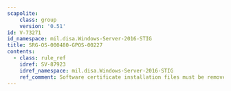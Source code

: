 ```yaml
---
scapolite:
    class: group
    version: '0.51'
id: V-73271
id_namespace: mil.disa.Windows-Server-2016-STIG
title: SRG-OS-000480-GPOS-00227
contents:
  - class: rule_ref
    idref: SV-87923
    idref_namespace: mil.disa.Windows-Server-2016-STIG
    ref_comment: Software certificate installation files must be removed fro ...
---
```



